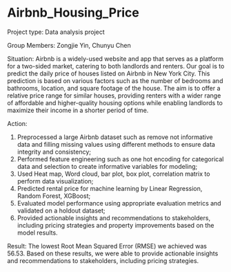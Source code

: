 # Airbnb_Housing_Price

Project type: Data analysis project

Group Members: Zongjie Yin, Chunyu Chen

Situation: Airbnb is a widely-used website and app that serves as a platform for a two-sided market, catering to both landlords and renters. Our goal is to predict the daily price of houses listed on Airbnb in New York City. This prediction is based on various factors such as the number of bedrooms and bathrooms, location, and square footage of the house. The aim is to offer a relative price range for similar houses, providing renters with a wider range of affordable and higher-quality housing options while enabling landlords to maximize their income in a shorter period of time.

Action: 
1. Preprocessed a large Airbnb dataset such as remove not informative data and filling missing values using different methods to ensure data integrity and consistency;
2. Performed feature engineering such as one hot encoding for categorical data and selection to create informative variables for modeling;
3. Used Heat map, Word cloud, bar plot, box plot, correlation matrix to perform data visualization;
4. Predicted rental price for machine learning by Linear Regression, Random Forest, XGBoost;
5. Evaluated model performance using appropriate evaluation metrics and validated on a holdout dataset;
6. Provided actionable insights and recommendations to stakeholders, including pricing strategies and property improvements based on the model results.

Result: The lowest Root Mean Squared Error (RMSE) we achieved was 56.53. Based on these results, we were able to provide actionable insights and recommendations to stakeholders, including pricing strategies.

